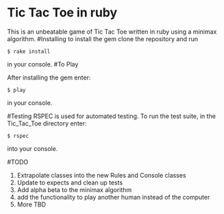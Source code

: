 # Tic Tac Toe in ruby
This is an unbeatable game of Tic Tac Toe written in ruby using a minimax algorithm.
#Installing
to install the gem clone the repository and run
```
$ rake install
```
in your console.
#To Play

After installing the gem enter:
```
$ play
```
in your console.

#Testing
RSPEC is used for automated testing. To run the test suite, in the Tic_Tac_Toe directory enter:
```
$ rspec
```
into your console.

#TODO
1. Extrapolate classes into the new Rules and Console classes
2. Update to expects and clean up tests
3. Add alpha beta to the minimax algorithm
4. add the functionality to play another human instead of the computer
5. More TBD
